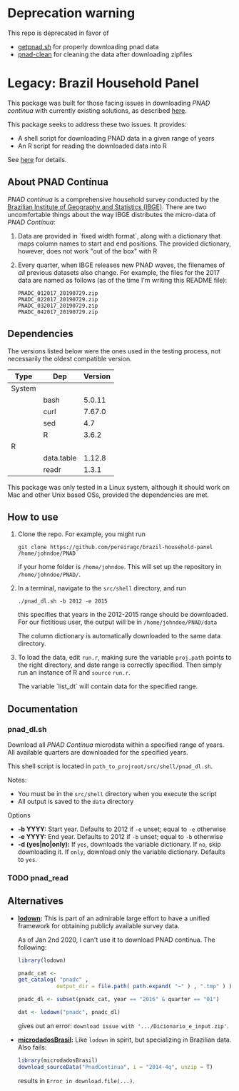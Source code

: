 # Deprecation warning
This repo is deprecated in favor of 

- [getpnad.sh](https://github.com/pereiragc/getpnad.sh) for properly downloading pnad data
- [pnad-clean](https://github.com/pereiragc/pnad-clean) for cleaning the data after downloading zipfiles 


# Legacy: Brazil Household Panel

This package was built for those facing issues in downloading *PNAD contínua* with currently existing solutions, as described [here](#org056b579).

This package seeks to address these two issues. It provides:

-   A shell script for downloading PNAD data in a given range of years
-   An R script for reading the downloaded data into R

See [here](#org04754db) for details.

## About PNAD Contínua

*PNAD contínua* is a comprehensive household survey conducted by the [Brazilian Institute of Geography and Statistics (IBGE)](https://www.ibge.gov.br). There are two uncomfortable things about the way IBGE distributes the micro-data of *PNAD Contínua*:

1.  Data are provided in \`fixed width format\`, along with a dictionary that maps column names to start and end positions. The provided dictionary, however, does not work "out of the box" with R
2.  Every quarter, when IBGE releases new PNAD waves, the filenames of *all* previous datasets also change. For example, the files for the 2017 data are named as follows (as of the time I'm writing this README file):
    
        PNADC_012017_20190729.zip
        PNADC_022017_20190729.zip
        PNADC_032017_20190729.zip
        PNADC_042017_20190729.zip

## Dependencies

<a id="org40c24cf"></a>

The versions listed below were the ones used in the testing process, not necessarily the oldest compatible version.

| Type   | Dep        | Version |
|------ |---------- |------- |
| System |            |         |
|        | bash       | 5.0.11  |
|        | curl       | 7.67.0  |
|        | sed        | 4.7     |
|        | R          | 3.6.2   |
| R      |            |         |
|        | data.table | 1.12.8  |
|        | readr      | 1.3.1   |

This package was only tested in a Linux system, although it should work on Mac and other Unix based OSs, provided the dependencies are met.

## How to use

<a id="org04754db"></a>

1.  Clone the repo. For example, you might run
    
    ```shell
    git clone https://github.com/pereiragc/brazil-household-panel /home/johndoe/PNAD
    ```
    
    if your home folder is `/home/johndoe`. This will set up the repository in `/home/johndoe/PNAD/`.

2.  In a terminal, navigate to the `src/shell` directory, and run
    
    ```shell
    ./pnad_dl.sh -b 2012 -e 2015
    ```
    
    this specifies that years in the 2012-2015 range should be downloaded. For our fictitious user, the output will be in `/home/johndoe/PNAD/data`
    
    The column dictionary is automatically downloaded to the same data directory.
3.  To load the data, edit `run.r`, making sure the variable `proj.path` points to the right directory, and date range is correctly specified. Then simply run an instance of R and `source` `run.r`.
    
    The variable \`list\_dt\` will contain data for the specified range.

## Documentation

### pnad\_dl.sh

Download all *PNAD Contínua* microdata within a specified range of years. All available quarters are downloaded for the specified years.

This shell script is located in `path_to_projroot/src/shell/pnad_dl.sh`.

Notes:

-   You must be in the `src/shell` directory when you execute the script
-   All output is saved to the `data` directory

Options

-   **-b YYYY:** Start year. Defaults to 2012 if `-e` unset; equal to `-e` otherwise
-   **-e YYYY:** End year. Defaults to 2012 if `-b` unset; equal to `-b` otherwise
-   **-d (yes|no|only):** If `yes`, downloads the variable dictionary. If `no`, skip downloading it. If `only`, download only the variable dictionary. Defaults to `yes`.

### TODO pnad\_read

## Alternatives

<a id="org056b579"></a>

-   **[lodown](https://github.com/ajdamico/lodown/):** This is part of an admirable large effort to have a unified framework for obtaining publicly available survey data.
    
    As of Jan 2nd 2020, I can't use it to download PNAD contínua. The following:
    
    ```R
    library(lodown)
    
    pnadc_cat <-
    get_catalog( "pnadc" ,
                output_dir = file.path( path.expand( "~" ) , ".tmp" ) )
    
    pnadc_dl <- subset(pnadc_cat, year == "2016" & quarter == "01")
    
    dat <- lodown("pnadc", pnadc_dl)
    ```
    
    gives out an error: `download issue with '.../Dicionario_e_input.zip'`.

-   **[microdadosBrasil](https://github.com/lucasmation/microdadosBrasil):** Like `lodown` in spirit, but specializing in Brazilian data. Also fails:
    
    ```R
    library(microdadosBrasil)
    download_sourceData("PnadContinua", i = "2014-4q", unzip = T)
    ```
    
    results in `Error in download.file(...)`.
